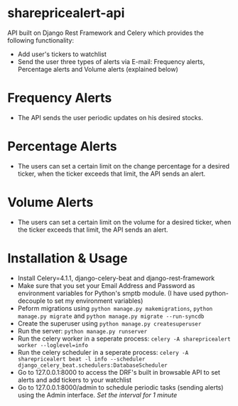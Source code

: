 # sharepricealert-api
API built on Django Rest Framework and Celery which provides the following functionality:
- Add user's tickers to watchlist
- Send the user three types of alerts via E-mail: Frequency alerts, Percentage alerts and Volume alerts (explained below) 

# Frequency Alerts 
- The API sends the user periodic updates on his desired stocks. 

# Percentage Alerts
- The users can set a certain limit on the change percentage for a desired ticker, when the ticker exceeds that limit, the API sends an alert. 

# Volume Alerts
- The users can set a certain limit on the volume for a desired ticker, when the ticker exceeds that limit, the API sends an alert. 

# Installation & Usage 
- Install Celery=4.1.1, django-celery-beat and django-rest-framework
- Make sure that you set your Email Address and Password as environment variables for Python's smptb module. (I have used python-decouple to set my environment variables) 
- Peform migrations using `python manage.py makemigrations`, `python manage.py migrate` and `python manage.py migrate --run-syncdb` 
- Create the superuser using `python manage.py createsuperuser`
- Run the server: `python manage.py runserver` 
- Run the celery worker in a seperate process: `celery -A sharepricealert worker --loglevel=info`
- Run the celery scheduler in a seperate process: `celery -A sharepricealert beat -l info --scheduler django_celery_beat.schedulers:DatabaseScheduler`
- Go to 127.0.0.1:8000 to access the DRF's built in browsable API to set alerts and add tickers to your watchlist 
- Go to 127.0.0.1:8000/admin to schedule periodic tasks (sending alerts) using the Admin interface. *Set the interval for 1 minute*
 
